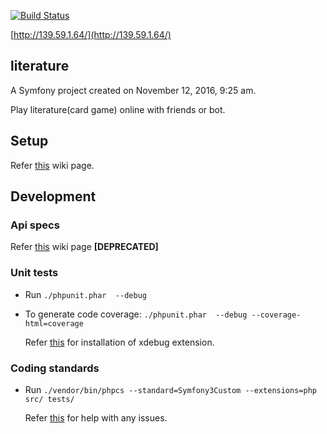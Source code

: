 [![Build Status](https://travis-ci.org/Raghav-Sao/literature.svg?branch=master)](https://travis-ci.org/Raghav-Sao/literature)

[http://139.59.1.64/](http://139.59.1.64/)

## literature

A Symfony project created on November 12, 2016, 9:25 am.

Play literature(card game) online with friends or bot.

## Setup

Refer [this](https://github.com/Raghav-Sao/literature/wiki/Set-up-literature) wiki page.

## Development

### Api specs

Refer [this](https://github.com/Raghav-Sao/literature/wiki/Api-Specs) wiki page __[DEPRECATED]__

### Unit tests

- Run `./phpunit.phar  --debug`
- To generate code coverage: `./phpunit.phar  --debug --coverage-html=coverage`

  Refer [this](https://gist.github.com/hollodotme/418e9b7c6ebc358e7fda#install-xdebug-extension) for installation of xdebug extension.

### Coding standards

- Run `./vendor/bin/phpcs --standard=Symfony3Custom --extensions=php src/ tests/`

  Refer [this](https://packagist.org/packages/endouble/symfony3-custom-coding-standard) for help with any issues.
